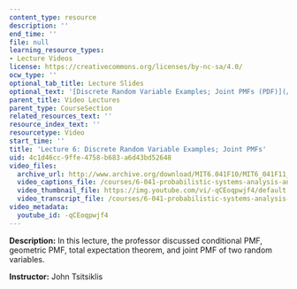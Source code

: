 ```yaml
---
content_type: resource
description: ''
end_time: ''
file: null
learning_resource_types:
- Lecture Videos
license: https://creativecommons.org/licenses/by-nc-sa/4.0/
ocw_type: ''
optional_tab_title: Lecture Slides
optional_text: '[Discrete Random Variable Examples; Joint PMFs (PDF)](/courses/6-041-probabilistic-systems-analysis-and-applied-probability-fall-2010/resources/mit6_041f10_l06)'
parent_title: Video Lectures
parent_type: CourseSection
related_resources_text: ''
resource_index_text: ''
resourcetype: Video
start_time: ''
title: 'Lecture 6: Discrete Random Variable Examples; Joint PMFs'
uid: 4c1d46cc-9ffe-4758-b683-a6d43bd52648
video_files:
  archive_url: http://www.archive.org/download/MIT6.041F10/MIT6_041F11_lec06_300k.mp4
  video_captions_file: /courses/6-041-probabilistic-systems-analysis-and-applied-probability-fall-2010/d258d3a6a6f35fdb844285a96dea861d_-qCEoqpwjf4.vtt
  video_thumbnail_file: https://img.youtube.com/vi/-qCEoqpwjf4/default.jpg
  video_transcript_file: /courses/6-041-probabilistic-systems-analysis-and-applied-probability-fall-2010/492c1d51af632d02ae970aee4f418754_-qCEoqpwjf4.pdf
video_metadata:
  youtube_id: -qCEoqpwjf4
---
```


**Description:** In this lecture, the professor discussed conditional PMF, geometric PMF, total expectation theorem, and joint PMF of two random variables.

**Instructor:** John Tsitsiklis

